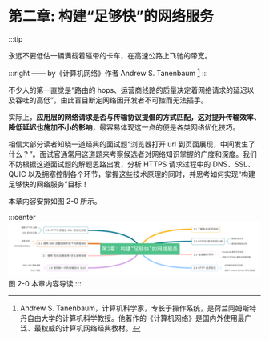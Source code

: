 # 第二章: 构建“足够快”的网络服务

:::tip <a/>

永远不要低估一辆满载着磁带的卡车，在高速公路上飞驰的带宽。

:::right
—— by《计算机网络》作者 Andrew S. Tanenbaum [^1]
:::

不少人的第一直觉是“路由的 hops、运营商线路的质量决定着网络请求的延迟以及吞吐的高低”，由此盲目断定网络因开发者不可控而无法插手。

实际上，**应用层的网络请求是否与传输协议提倡的方式匹配，这对提升传输效率、降低延迟也施加不小的影响**，最容易体现这一点的便是各类网络优化技巧。

相信大部分读者知晓一道经典的面试题“浏览器打开 url 到页面展现，中间发生了什么？”。面试官通常用这道题来考察候选者对网络知识掌握的广度和深度。我们不妨根据这道面试题的解题思路出发，分析 HTTPS 请求过程中的 DNS、SSL、QUIC 以及拥塞控制各个环节，掌握这些技术原理的同时，并思考如何实现“构建足够快的网络服务”目标！

本章内容安排如图 2-0 所示。

:::center
  ![](../assets/http-summary.png)<br/>
  图 2-0 本章内容导读
:::

[^1]: Andrew S. Tanenbaum，计算机科学家，专长于操作系统，是荷兰阿姆斯特丹自由大学的计算机科学教授。他著作的《计算机网络》是国内外使用最广泛、最权威的计算机网络经典教材。